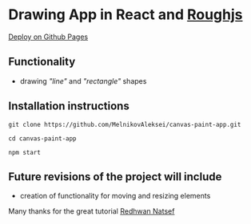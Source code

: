 # Drawing App in React and [Roughjs](https://roughjs.com/)

[Deploy on Github Pages](https://melnikovaleksei.github.io/canvas-paint-app/)

## Functionality

* drawing *"line"* and *"rectangle"* shapes

## Installation instructions

```
git clone https://github.com/MelnikovAleksei/canvas-paint-app.git 

cd canvas-paint-app 

npm start 
```

## Future revisions of the project will include

* creation of functionality for moving and resizing elements

Many thanks for the great tutorial [Redhwan Natsef](https://github.com/redhwannacef) 

